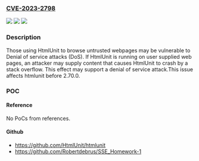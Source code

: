 ### [CVE-2023-2798](https://cve.mitre.org/cgi-bin/cvename.cgi?name=CVE-2023-2798)
![](https://img.shields.io/static/v1?label=Product&message=n%2Fa&color=blue)
![](https://img.shields.io/static/v1?label=Version&message=n%2Fa&color=blue)
![](https://img.shields.io/static/v1?label=Vulnerability&message=CWE-400%20Uncontrolled%20Resource%20Consumption&color=brighgreen)

### Description

Those using HtmlUnit to browse untrusted webpages may be vulnerable to Denial of service attacks (DoS). If HtmlUnit is running on user supplied web pages, an attacker may supply content that causes HtmlUnit to crash by a stack overflow. This effect may support a denial of service attack.This issue affects htmlunit before 2.70.0.

### POC

#### Reference
No PoCs from references.

#### Github
- https://github.com/HtmlUnit/htmlunit
- https://github.com/Robertdebrus/SSE_Homework-1


